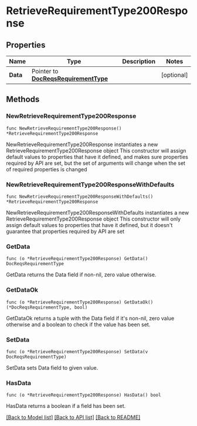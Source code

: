 # RetrieveRequirementType200Response

## Properties

Name | Type | Description | Notes
------------ | ------------- | ------------- | -------------
**Data** | Pointer to [**DocReqsRequirementType**](DocReqsRequirementType.md) |  | [optional] 

## Methods

### NewRetrieveRequirementType200Response

`func NewRetrieveRequirementType200Response() *RetrieveRequirementType200Response`

NewRetrieveRequirementType200Response instantiates a new RetrieveRequirementType200Response object
This constructor will assign default values to properties that have it defined,
and makes sure properties required by API are set, but the set of arguments
will change when the set of required properties is changed

### NewRetrieveRequirementType200ResponseWithDefaults

`func NewRetrieveRequirementType200ResponseWithDefaults() *RetrieveRequirementType200Response`

NewRetrieveRequirementType200ResponseWithDefaults instantiates a new RetrieveRequirementType200Response object
This constructor will only assign default values to properties that have it defined,
but it doesn't guarantee that properties required by API are set

### GetData

`func (o *RetrieveRequirementType200Response) GetData() DocReqsRequirementType`

GetData returns the Data field if non-nil, zero value otherwise.

### GetDataOk

`func (o *RetrieveRequirementType200Response) GetDataOk() (*DocReqsRequirementType, bool)`

GetDataOk returns a tuple with the Data field if it's non-nil, zero value otherwise
and a boolean to check if the value has been set.

### SetData

`func (o *RetrieveRequirementType200Response) SetData(v DocReqsRequirementType)`

SetData sets Data field to given value.

### HasData

`func (o *RetrieveRequirementType200Response) HasData() bool`

HasData returns a boolean if a field has been set.


[[Back to Model list]](../README.md#documentation-for-models) [[Back to API list]](../README.md#documentation-for-api-endpoints) [[Back to README]](../README.md)


